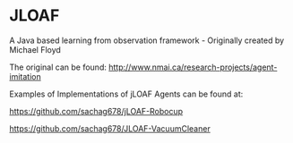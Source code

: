 # JLOAF

A Java based learning from observation framework - Originally created by Michael Floyd

The original can be found: http://www.nmai.ca/research-projects/agent-imitation

Examples of Implementations of jLOAF Agents can be found at:

https://github.com/sachag678/jLOAF-Robocup

https://github.com/sachag678/JLOAF-VacuumCleaner


